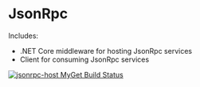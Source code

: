 # JsonRpc
Includes:
* .NET Core middleware for hosting JsonRpc services
* Client for consuming JsonRpc services

[![jsonrpc-host MyGet Build Status](https://www.myget.org/BuildSource/Badge/jsonrpc-host?identifier=2de50516-328e-4ebe-97c9-19d04ce64d79)](https://www.myget.org/)
